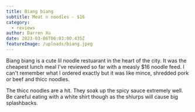 ```yaml
---
title: Biang biang
subtitle: Meat n noodles - $16
category:
  - reviews
author: Darren Xu
date: 2023-03-06T06:03:00.435Z
featureImage: /uploads/biang.jpeg
---
```

Biang biang is a cute lil noodle restuarant in the heart of the city. It was the cheapest lunch meal I've reviewed so far with a measly $16 noodle feed. I can't remember what I ordered exactly but it was like mince, shredded pork or beef and thicc noodles.

The thicc noodles are a hit. They soak up the spicy sauce extremely well. Be careful eating with a white shirt though as the shlurps will cause big splashbacks.